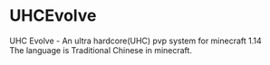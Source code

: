 # UHCEvolve
UHC Evolve - An ultra hardcore(UHC) pvp system for minecraft 1.14<br />
The language is Traditional Chinese in minecraft. 
